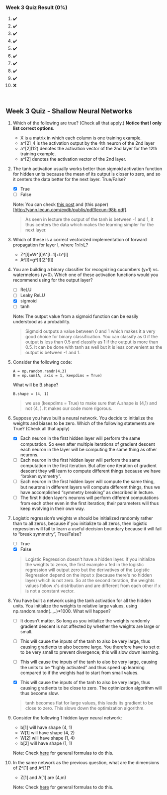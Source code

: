 ### Week 3 Quiz Result **(0%)**

1. ✔️
2. ✔️
3. ✔️
4. ✔️
5. ✔️
6. ✔️
7. ✔️
8. ✔️
9. ✔️
10. ❌

<br/>

## Week 3 Quiz -  Shallow Neural Networks

1. Which of the following are true? (Check all that apply.) **Notice that I only list correct options.**

    - X is a matrix in which each column is one training example.
    - a^[2]_4 is the activation output by the 4th neuron of the 2nd layer
    - a^\[2\](12) denotes the activation vector of the 2nd layer for the 12th training example.
    - a^[2] denotes the activation vector of the 2nd layer.

2. The tanh activation usually works better than sigmoid activation function for hidden units because the mean of its output is closer to zero, and so it centers the data better for the next layer. True/False?

    - [x] True
    - [ ] False
    
    Note: You can check [this post](https://stats.stackexchange.com/a/101563/169377) and (this paper)[http://yann.lecun.com/exdb/publis/pdf/lecun-98b.pdf].
    
    > As seen in lecture the output of the tanh is between -1 and 1, it thus centers the data which makes the learning simpler for the next layer.
    
3. Which of these is a correct vectorized implementation of forward propagation for layer l, where 1≤l≤L?

    - Z^[l]=W^[l]A^[l−1]+b^[l]
    - A^[l]=g^\[l](Z^[l])

4. You are building a binary classifier for recognizing cucumbers (y=1) vs. watermelons (y=0). Which one of these activation functions would you recommend using for the output layer?

    - [ ] ReLU
    - [ ] Leaky ReLU
    - [x] sigmoid
    - [ ] tanh
    
    Note: The output value from a sigmoid function can be easily understood as a probability.
    
    > Sigmoid outputs a value between 0 and 1 which makes it a very good choice for binary classification. You can classify as 0 if the output is less than 0.5 and classify as 1 if the output is more than 0.5. It can be done with tanh as well but it is less convenient as the output is between -1 and 1.
    
5. Consider the following code:

    ```
    A = np.random.randn(4,3)
    B = np.sum(A, axis = 1, keepdims = True)
    ```
    
    What will be B.shape?
    
    `B.shape = (4, 1)`
    
    >  we use (keepdims = True) to make sure that A.shape is (4,1) and not (4, ). It makes our code more rigorous.

6. Suppose you have built a neural network. You decide to initialize the weights and biases to be zero. Which of the following statements are True? (Check all that apply)

    - [x] Each neuron in the first hidden layer will perform the same computation. So even after multiple iterations of gradient descent each neuron in the layer will be computing the same thing as other neurons.
    - [ ] Each neuron in the first hidden layer will perform the same computation in the first iteration. But after one iteration of gradient descent they will learn to compute different things because we have “broken symmetry”.
    - [ ] Each neuron in the first hidden layer will compute the same thing, but neurons in different layers will compute different things, thus we have accomplished “symmetry breaking” as described in lecture.
    - [ ] The first hidden layer’s neurons will perform different computations from each other even in the first iteration; their parameters will thus keep evolving in their own way.
    
7. Logistic regression’s weights w should be initialized randomly rather than to all zeros, because if you initialize to all zeros, then logistic regression will fail to learn a useful decision boundary because it will fail to “break symmetry”, True/False?

    - [ ] True
    - [x] False
    
    >  Logistic Regression doesn't have a hidden layer. If you initialize the weights to zeros, the first example x fed in the logistic regression will output zero but the derivatives of the Logistic Regression depend on the input x (because there's no hidden layer) which is not zero. So at the second iteration, the weights values follow x's distribution and are different from each other if x is not a constant vector.

8. You have built a network using the tanh activation for all the hidden units. You initialize the weights to relative large values, using np.random.randn(..,..)*1000. What will happen?

    - [ ] It doesn’t matter. So long as you initialize the weights randomly gradient descent is not affected by whether the weights are large or small.

    - [ ] This will cause the inputs of the tanh to also be very large, thus causing gradients to also become large. You therefore have to set α to be very small to prevent divergence; this will slow down learning.

    - [ ] This will cause the inputs of the tanh to also be very large, causing the units to be “highly activated” and thus speed up learning compared to if the weights had to start from small values.

    - [x] This will cause the inputs of the tanh to also be very large, thus causing gradients to be close to zero. The optimization algorithm will thus become slow.


    > tanh becomes flat for large values, this leads its gradient to be close to zero. This slows down the optimization algorithm.
    
9. Consider the following 1 hidden layer neural network:

    - b[1] will have shape (4, 1)
    - W[1] will have shape (4, 2)
    - W[2] will have shape (1, 4)
    - b[2] will have shape (1, 1)
    
    Note: Check [here](https://user-images.githubusercontent.com/14886380/29200515-7fdd1548-7e88-11e7-9d05-0878fe96bcfa.png) for general formulas to do this.
    
10. In the same network as the previous question, what are the dimensions of Z^[1] and A^[1]?

    - Z[1] and A[1] are (4,m)
    
    Note: Check [here](https://user-images.githubusercontent.com/14886380/29200515-7fdd1548-7e88-11e7-9d05-0878fe96bcfa.png) for general formulas to do this.
